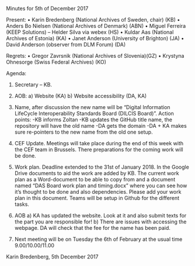 Minutes for 5th of December 2017

Present: 
•	Karin Bredenberg (National Archives of Sweden, chair) (KB)
•	Anders Bo Nielsen (National Archives of Denmark) (ABN)
•	Miguel Ferreira (KEEP Solutions) – Helder Silva via webex (HS)
•	Kuldar Aas (National Archives of Estonia) (KA)
•	Janet Anderson (University of Brighton) (JA)
•	David Anderson (observer from DLM Forum) (DA)

Regrets:
•	Gregor Zavrsnik (National Archives of Slovenia)(GZ)
•	Krystyna Ohnesorge (Swiss Federal Archives) (KO)


Agenda:
1. Secretary – KB.

2. AOB:
a) Website (KA)
b) Website accessibility (DA, KA)


3. Name, after discussion the new name will be “Digital Information LifeCycle Interoperability Standards Board (DILCIS Board)”.
Action points:
-KB informs Zoltan
-KB updates the GitHub title name, the repository will have the old name
-DA gets the domain
-DA + KA makes sure re-pointers to the new name from the old one setup.

4. CEF Update. Meetings will take place during the end of this week with the CEF team in Brussels. There preparations for the coming work will be done.

5. Work plan. Deadline extended to the 31st of January 2018. In the Google Drive documents to aid the work are added by KB. The current work plan as a Word-document to be able to copy from and a document named “DAS Board work plan and timing.docx” where you can see how it’s thought to be done and also dependencies. Please add your work plan in this document. Teams will be setup in Github for the different tasks.

6. AOB
a) KA has updated the website. Look at it and also submit texts for the part you are responsible for!
b) There are issues with accessing the webpage. DA will check that the fee for the name has been paid.

7. Next meeting will be on Tuesday the 6th of February at the usual time 9.00/10.00/11.00


Karin Bredenberg, 5th December 2017

